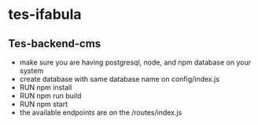# tes-ifabula

## Tes-backend-cms

- make sure you are having postgresql, node, and npm database on your system
- create database with same database name on config/index.js
- RUN npm install
- RUN npm run build
- RUN npm start
- the available endpoints are on the /routes/index.js
